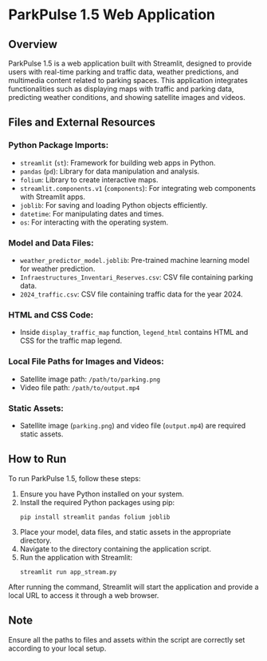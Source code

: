 
# ParkPulse 1.5 Web Application

## Overview

ParkPulse 1.5 is a web application built with Streamlit, designed to provide users with real-time parking and traffic data, weather predictions, and multimedia content related to parking spaces. This application integrates functionalities such as displaying maps with traffic and parking data, predicting weather conditions, and showing satellite images and videos.

## Files and External Resources

### Python Package Imports:
- `streamlit` (`st`): Framework for building web apps in Python.
- `pandas` (`pd`): Library for data manipulation and analysis.
- `folium`: Library to create interactive maps.
- `streamlit.components.v1` (`components`): For integrating web components with Streamlit apps.
- `joblib`: For saving and loading Python objects efficiently.
- `datetime`: For manipulating dates and times.
- `os`: For interacting with the operating system.

### Model and Data Files:
- `weather_predictor_model.joblib`: Pre-trained machine learning model for weather prediction.
- `Infraestructures_Inventari_Reserves.csv`: CSV file containing parking data.
- `2024_traffic.csv`: CSV file containing traffic data for the year 2024.

### HTML and CSS Code:
- Inside `display_traffic_map` function, `legend_html` contains HTML and CSS for the traffic map legend.

### Local File Paths for Images and Videos:
- Satellite image path: `/path/to/parking.png`
- Video file path: `/path/to/output.mp4`

### Static Assets:
- Satellite image (`parking.png`) and video file (`output.mp4`) are required static assets.

## How to Run

To run ParkPulse 1.5, follow these steps:

1. Ensure you have Python installed on your system.
2. Install the required Python packages using pip:
   ```
   pip install streamlit pandas folium joblib
   ```
3. Place your model, data files, and static assets in the appropriate directory.
4. Navigate to the directory containing the application script.
5. Run the application with Streamlit:
   ```
   streamlit run app_stream.py
   ```
   

After running the command, Streamlit will start the application and provide a local URL to access it through a web browser.

## Note

Ensure all the paths to files and assets within the script are correctly set according to your local setup.
